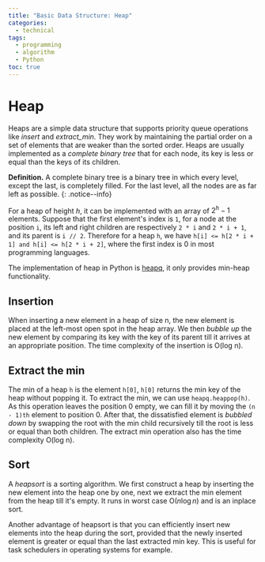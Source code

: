 ```yaml
---
title: "Basic Data Structure: Heap"
categories:
  - technical
tags:
  - programming
  - algorithm
  - Python
toc: true
---
```


# Heap
Heaps are a simple data structure that supports priority queue operations like _insert_ and _extract_min_. They work by maintaining the partial order on a set of elements that are weaker than the sorted order. Heaps are usually implemented as a _complete binary tree_ that for each node, its key is less or equal than the keys of its children.

**Definition.** A complete binary tree is a binary tree in which every level, except the last, is completely filled. For the last level, all the nodes are as far left as possible.
{: .notice--info}

For a heap of height $h$, it can be implemented with an array of $2^h - 1$ elements. Suppose that the first element's index is `1`, for a node at the position `i`, its left and right children are respectively `2 * i` and `2 * i + 1`, and its parent is `i // 2`. Therefore for a heap `h`, we have `h[i] <= h[2 * i + 1] and h[i] <= h[2 * i + 2]`, where the first index is 0 in most programming languages.

The implementation of heap in Python is [heapq](https://docs.python.org/3.7/library/heapq.html?highlight=heapq#module-heapq), it only provides min-heap functionality.

## Insertion
When inserting a new element in a heap of size n, the new element is placed at the left-most open spot in the heap array. We then _bubble up_ the new element by comparing its key with the key of its parent till it arrives at an appropriate position. The time complexity of the insertion is O(log n).

## Extract the min
The min of a heap `h` is the element `h[0]`, `h[0]` returns the min key of the heap without popping it. To extract the min, we can use `heapq.heappop(h)`. As this operation leaves the position 0 empty, we can fill it by moving the `(n - 1)th` element to position 0. After that, the dissatisfied element is _bubbled down_ by swapping the root with the min child recursively till the root is less or equal than both children. The extract min operation also has the time complexity O(log n).

## Sort
A *heapsort* is a sorting algorithm. We first construct a heap by inserting the new element into the heap one by one, next we extract the min element from the heap till it's empty. It runs in worst case O($n\log n$) and is an inplace sort.

Another advantage of heapsort is that you can efficiently insert new elements into the heap during the sort, provided that the newly inserted element is greater or equal than the last extracted min key. This is useful for task schedulers in operating systems for example.